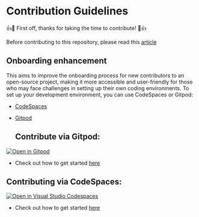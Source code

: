 # Contribution Guidelines
:+1::tada: First off, thanks for taking the time to contribute! :tada::+1:

Before contributing to this repository, please read this [article](https://hashnode.com/post/clneirt08000309ihcpx41vxs) 

## Onboarding enhancement

This aims to improve the onboarding process for new contributors to an open-source project, making it more accessible and user-friendly for those who may face challenges in setting up their own coding environments.
To set up your development environment, you can use CodeSpaces or Gitpod:
- [CodeSpaces](https://github.com/features/codespaces)
- [Gitpod](https://www.gitpod.io/)

   ## Contribute via Gitpod:
[![Open in Gitpod](https://gitpod.io/button/open-in-gitpod.svg)](https://gitpod.io/#https://github.com/Chimoney/Community-projects)


- Check out how to get started [here](https://www.gitpod.io/docs/introduction)

## Contributing via CodeSpaces:
[![Open in Visual Studio Codespaces](https://github.com/chimoney-community-projects/commit/995fa27bdc463d3ddcff6bbab64c34060ec77858)](https://codespaces.new/Chimoney/chimoney-community-projects)

- Check out how to get started [here](https://docs.github.com/en/codespaces)
